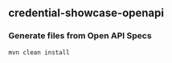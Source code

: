 ## credential-showcase-openapi

### Generate files from Open API Specs

```shell
mvn clean install
```
